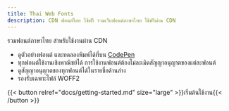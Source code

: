 ```yaml
---
title: Thai Web Fonts
description: CDN ฟอนต์ไทย ใช้ฟรี รวมเว็บฟอนต์ภาษาไทย ใช้ฟรีผ่าน CDN
---
```


รวมฟอนต์ภาษาไทย สำหรับใช้งานผ่าน CDN

- ดูตัวอย่างฟอนต์ และทดลองพิมพ์ได้ที่บน [CodePen](https://codepen.io/lazywasabi/full/zYEgaMW)
- ทุกฟอนต์ใช้งานเชิงพาณิชย์ได้ การใช้งานฟอนต์ต้องไม่ละเมิดสัญญาอนุญาตของแต่ละฟอนต์
- ดูสัญญาอนุญาตของทุกฟอนต์ได้ในรายชื่อด้านล่าง
- รองรับเฉพาะไฟล์ WOFF2

{{< button relref="docs/getting-started.md" size="large" >}}เริ่มต้นใช้งาน{{< /button >}}
